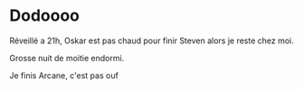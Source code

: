 # Dodoooo
Réveillé a 21h, Oskar est pas chaud pour finir Steven alors je reste chez moi.

Grosse nuit de moitie endormi.

Je finis Arcane, c'est pas ouf

